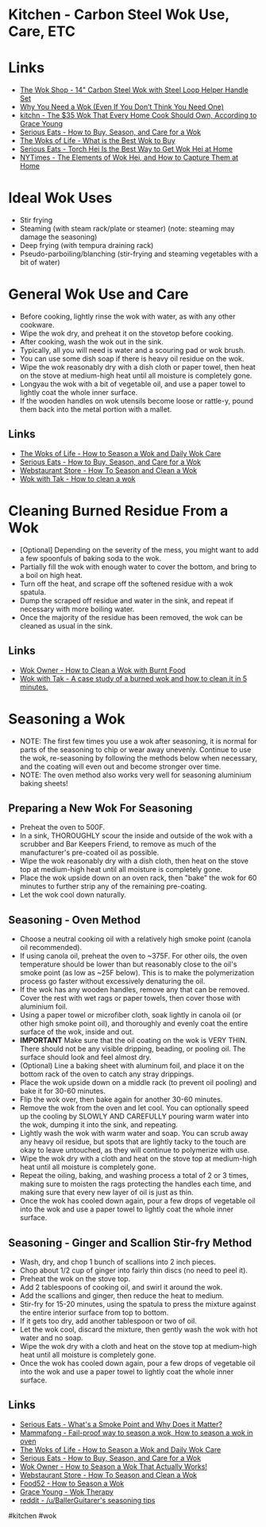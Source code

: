 # Kitchen - Carbon Steel Wok Use, Care, ETC

# Links

- [The Wok Shop - 14" Carbon Steel Wok with Steel Loop Helper Handle Set](https://www.wokshop.com/newstore/product/14-carbon-steel-wok-set-steel-loop-helper-handle/)
- [Why You Need a Wok (Even If You Don’t Think You Need One)](http://theguycancook.com/blog/2014/04/01/why-you-need-a-wok-even-if-you-dont-think-you-need-one/)
- [kitchn - The $35 Wok That Every Home Cook Should Own, According to Grace Young](https://www.thekitchn.com/best-wok-grace-young-23073232)
- [Serious Eats - How to Buy, Season, and Care for a Wok](https://www.seriouseats.com/equipment-how-to-buy-a-wok-which-wok-is-the-best)
- [The Woks of Life - What is the Best Wok to Buy](https://thewoksoflife.com/best-wok-to-buy/)
- [Serious Eats - Torch Hei Is the Best Way to Get Wok Hei at Home](https://www.seriouseats.com/hei-now-youre-a-wok-star-a-fiery-hack-for-stir-frying-at-home)
- [NYTimes - The Elements of Wok Hei, and How to Capture Them at Home](https://www.nytimes.com/2020/09/04/dining/stir-fry-recipe-wok-hei.html)

# Ideal Wok Uses

- Stir frying
- Steaming (with steam rack/plate or steamer) (note: steaming may damage the seasoning)
- Deep frying (with tempura draining rack)
- Pseudo-parboiling/blanching (stir-frying and steaming vegetables with a bit of water)

# General Wok Use and Care

- Before cooking, lightly rinse the wok with water, as with any other cookware.
- Wipe the wok dry, and preheat it on the stovetop before cooking.
- After cooking, wash the wok out in the sink.
- Typically, all you will need is water and a scouring pad or wok brush.
- You can use some dish soap if there is heavy oil residue on the wok.
- Wipe the wok reasonably dry with a dish cloth or paper towel, then heat on the stove at medium-high heat until all moisture is completely gone.
- Longyau the wok with a bit of vegetable oil, and use a paper towel to lightly coat the whole inner surface.
- If the wooden handles on wok utensils become loose or rattle-y, pound them back into the metal portion with a mallet.

## Links

- [The Woks of Life - How to Season a Wok and Daily Wok Care](https://thewoksoflife.com/how-to-season-a-wok/)
- [Serious Eats - How to Buy, Season, and Care for a Wok](https://www.seriouseats.com/equipment-how-to-buy-a-wok-which-wok-is-the-best)
- [Webstaurant Store - How To Season and Clean a Wok](https://www.webstaurantstore.com/article/106/how-to-season-a-wok.html)
- [Wok with Tak - How to clean a wok](https://youtu.be/Ydb5khsd-pc)

# Cleaning Burned Residue From a Wok

- [Optional] Depending on the severity of the mess, you might want to add a few spoonfuls of baking soda to the wok.
- Partially fill the wok with enough water to cover the bottom, and bring to a boil on high heat.
- Turn off the heat, and scrape off the softened residue with a wok spatula.
- Dump the scraped off residue and water in the sink, and repeat if necessary with more boiling water.
- Once the majority of the residue has been removed, the wok can be cleaned as usual in the sink.

## Links

- [Wok Owner - How to Clean a Wok with Burnt Food](https://wokowner.com/how-to-clean-a-wok-with-burnt-food/)
- [Wok with Tak - A case study of a burned wok and how to clean it in 5 minutes.](https://www.youtube.com/watch?v=xdzQHjSEXXo)

# Seasoning a Wok

- NOTE: The first few times you use a wok after seasoning, it is normal for parts of the seasoning to chip or wear away unevenly. Continue to use the wok, re-seasoning by following the methods below when necessary, and the coating will even out and become stronger over time.
- NOTE: The oven method also works very well for seasoning aluminium baking sheets!

## Preparing a New Wok For Seasoning

- Preheat the oven to 500F.
- In a sink, THOROUGHLY scour the inside and outside of the wok with a scrubber and Bar Keepers Friend, to remove as much of the manufacturer's pre-coated oil as possible.
- Wipe the wok reasonably dry with a dish cloth, then heat on the stove top at medium-high heat until all moisture is completely gone.
- Place the wok upside down on an oven rack, then "bake" the wok for 60 minutes to further strip any of the remaining pre-coating.
- Let the wok cool down naturally.

## Seasoning - Oven Method

- Choose a neutral cooking oil with a relatively high smoke point (canola oil recommended).
- If using canola oil, preheat the oven to ~375F. For other oils, the oven temperature should be lower than but reasonably close to the oil's smoke point (as low as ~25F below). This is to make the polymerization process go faster without excessively denaturing the oil.
- If the wok has any wooden handles, remove any that can be removed. Cover the rest with wet rags or paper towels, then cover those with aluminium foil.
- Using a paper towel or microfiber cloth, soak lightly in canola oil (or other high smoke point oil), and thoroughly and evenly coat the entire surface of the wok, inside and out.
- **IMPORTANT** Make sure that the oil coating on the wok is VERY THIN. There should not be any visible dripping, beading, or pooling oil. The surface should look and feel almost dry.
- (Optional) Line a baking sheet with aluminum foil, and place it on the bottom rack of the oven to catch any stray drippings.
- Place the wok upside down on a middle rack (to prevent oil pooling) and bake it for 30-60 minutes.
- Flip the wok over, then bake again for another 30-60 minutes.
- Remove the wok from the oven and let cool. You can optionally speed up the cooling by SLOWLY AND CAREFULLY pouring warm water into the wok, dumping it into the sink, and repeating.
- Lightly wash the wok with warm water and soap. You can scrub away any heavy oil residue, but spots that are lightly tacky to the touch are okay to leave untouched, as they will continue to polymerize with use.
- Wipe the wok dry with a cloth and heat on the stove top at medium-high heat until all moisture is completely gone.
- Repeat the oiling, baking, and washing process a total of 2 or 3 times, making sure to moisten the rags protecting the handles each time, and making sure that every new layer of oil is just as thin.
- Once the wok has cooled down again, pour a few drops of vegetable oil into the wok and use a paper towel to lightly coat the whole inner surface.

## Seasoning - Ginger and Scallion Stir-fry Method

- Wash, dry, and chop 1 bunch of scallions into 2 inch pieces.
- Chop about 1/2 cup of ginger into fairly thin discs (no need to peel it).
- Preheat the wok on the stove top.
- Add 2 tablespoons of cooking oil, and swirl it around the wok.
- Add the scallions and ginger, then reduce the heat to medium.
- Stir-fry for 15-20 minutes, using the spatula to press the mixture against the entire interior surface from top to bottom.
- If it gets too dry, add another tablespoon or two of oil.
- Let the wok cool, discard the mixture, then gently wash the wok with hot water and no soap.
- Wipe the wok dry with a cloth and heat on the stove top at medium-high heat until all moisture is completely gone.
- Once the wok has cooled down again, pour a few drops of vegetable oil into the wok and use a paper towel to lightly coat the whole inner surface.

## Links

- [Serious Eats - What's a Smoke Point and Why Does it Matter?](https://www.seriouseats.com/cooking-fats-101-whats-a-smoke-point-and-why-does-it-matter)
- [Mammafong - Fail-proof way to season a wok, How to season a wok in oven](https://mammafong.com/blogs/mammas-cooking-diary/fail-proof-way-to-season-a-wok-how-to-season-a-wok-in-oven-a-happy-customers-review-and-his-secret-seasoning-method-revealed)
- [The Woks of Life - How to Season a Wok and Daily Wok Care](https://thewoksoflife.com/how-to-season-a-wok/)
- [Serious Eats - How to Buy, Season, and Care for a Wok](https://www.seriouseats.com/equipment-how-to-buy-a-wok-which-wok-is-the-best)
- [Wok Owner - How to Season a Wok That Actually Works!](https://wokowner.com/how-to-season-a-wok-that-actually-works/)
- [Webstaurant Store - How To Season and Clean a Wok](https://www.webstaurantstore.com/article/106/how-to-season-a-wok.html)
- [Food52 - How to Season a Wok](https://food52.com/blog/12452-how-to-season-a-wok)
- [Grace Young - Wok Therapy](https://www.youtube.com/watch?v=qpTYr9B9eFM)
- [reddit - /u/BallerGuitarer's seasoning tips](https://www.reddit.com/r/castiron/comments/8pltqg/seasoning_and_smoke_point/e0e111y/)

#kitchen
#wok
